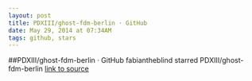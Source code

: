 ```yaml
---
layout: post
title: PDXIII/ghost-fdm-berlin · GitHub
date: May 29, 2014 at 07:34AM
tags: github, stars
---
```

##PDXIII/ghost-fdm-berlin · GitHub
fabiantheblind starred PDXIII/ghost-fdm-berlin
[link to source](http://ift.tt/1kN261c) 
